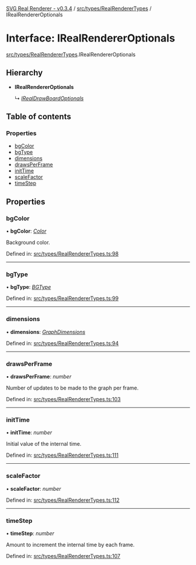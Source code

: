 [SVG Real Renderer - v0.3.4](../docs.md) / [src/types/RealRendererTypes](../modules/src_types_realrenderertypes.md) / IRealRendererOptionals

# Interface: IRealRendererOptionals

[src/types/RealRendererTypes](../modules/src_types_realrenderertypes.md).IRealRendererOptionals

## Hierarchy

* **IRealRendererOptionals**

  ↳ [*IRealDrawBoardOptionals*](src_types_realdrawboardtypes.irealdrawboardoptionals.md)

## Table of contents

### Properties

- [bgColor](src_types_realrenderertypes.irealrendereroptionals.md#bgcolor)
- [bgType](src_types_realrenderertypes.irealrendereroptionals.md#bgtype)
- [dimensions](src_types_realrenderertypes.irealrendereroptionals.md#dimensions)
- [drawsPerFrame](src_types_realrenderertypes.irealrendereroptionals.md#drawsperframe)
- [initTime](src_types_realrenderertypes.irealrendereroptionals.md#inittime)
- [scaleFactor](src_types_realrenderertypes.irealrendereroptionals.md#scalefactor)
- [timeStep](src_types_realrenderertypes.irealrendereroptionals.md#timestep)

## Properties

### bgColor

• **bgColor**: [*Color*](../modules/src_types_realrenderertypes.md#color)

Background color.

Defined in: [src/types/RealRendererTypes.ts:98](https://github.com/HarshKhandeparkar/svg-real-renderer/blob/cdeee4a/src/types/RealRendererTypes.ts#L98)

___

### bgType

• **bgType**: [*BGType*](../modules/src_types_realrenderertypes.md#bgtype)

Defined in: [src/types/RealRendererTypes.ts:99](https://github.com/HarshKhandeparkar/svg-real-renderer/blob/cdeee4a/src/types/RealRendererTypes.ts#L99)

___

### dimensions

• **dimensions**: [*GraphDimensions*](../modules/src_types_realrenderertypes.md#graphdimensions)

Defined in: [src/types/RealRendererTypes.ts:94](https://github.com/HarshKhandeparkar/svg-real-renderer/blob/cdeee4a/src/types/RealRendererTypes.ts#L94)

___

### drawsPerFrame

• **drawsPerFrame**: *number*

Number of updates to be made to the graph per frame.

Defined in: [src/types/RealRendererTypes.ts:103](https://github.com/HarshKhandeparkar/svg-real-renderer/blob/cdeee4a/src/types/RealRendererTypes.ts#L103)

___

### initTime

• **initTime**: *number*

Initial value of the internal time.

Defined in: [src/types/RealRendererTypes.ts:111](https://github.com/HarshKhandeparkar/svg-real-renderer/blob/cdeee4a/src/types/RealRendererTypes.ts#L111)

___

### scaleFactor

• **scaleFactor**: *number*

Defined in: [src/types/RealRendererTypes.ts:112](https://github.com/HarshKhandeparkar/svg-real-renderer/blob/cdeee4a/src/types/RealRendererTypes.ts#L112)

___

### timeStep

• **timeStep**: *number*

Amount to increment the internal time by each frame.

Defined in: [src/types/RealRendererTypes.ts:107](https://github.com/HarshKhandeparkar/svg-real-renderer/blob/cdeee4a/src/types/RealRendererTypes.ts#L107)
